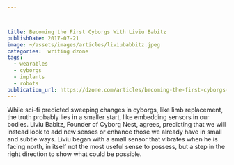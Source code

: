 ```yaml
---



title: Becoming the First Cyborgs With Liviu Babitz
publishDate: 2017-07-21
image: ~/assets/images/articles/liviubabbitz.jpeg
categories:  writing dzone
tags:
  - wearables
  - cyborgs
  - implants
  - robots
publication_url: https://dzone.com/articles/becoming-the-first-cyborgs-with-liviu-babitz
---
```


While sci-fi predicted sweeping changes in cyborgs, like limb replacement, the truth probably lies in a smaller start, like embedding sensors in our bodies. Liviu Babitz, Founder of Cyborg Nest, agrees, predicting that we will instead look to add new senses or enhance those we already have in small and subtle ways. Liviu began with a small sensor that vibrates when he is facing north, in itself not the most useful sense to possess, but a step in the right direction to show what could be possible.
